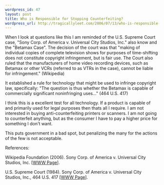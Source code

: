 ```yaml
--- 
wordpress_id: 47
layout: post
title: Who is Responsible for Stopping Counterfeiting?
wordpress_url: http://tragicallyleet.com/2006/07/13/who-is-responsible-for-stopping-counterfeiting/
---
```

When I look at questions like this I am reminded of the U.S. Supreme Court case, "Sony Corp. of America v. Universal City Studios, Inc." also know and the "Betamax Case".  The decision of the court was that "making of individual copies of complete television shows for purposes of time-shifting does not constitute copyright infringement, but is fair use. The Court also ruled that the manufacturers of home video recording devices, such as Betamax or other VCRs (referred to as VTRs in the case), cannot be liable for infringement."  (Wikipedia)

It established a rule for technology that might be used to infringe copyright law, specifically: "The question is thus whether the Betamax is capable of commercially significant noninfringing uses..." (464 U.S. 417)

I think this is a excellent test for all technology.  If a product is capable of and primarily used for legal purposes then thats all I require.  I am not interested in buying anti-counterfeiting printers or scanners.  I am not going to counterfeit anything, but as the consumer I have to pay a higher price for something I don't want.

This puts government in a bad spot, but penalizing the many for the actions of the few is not acceptable.

References:

Wikipedia Foundation (2006). Sony Corp. of America v. Universal City Studios, Inc. [[WWW Page](http://en.wikipedia.org/wiki/Sony_Corp._v._Universal_City_Studios)]. 

U.S. Supreme Court (1984). Sony Corp. of America v. Universal City Studios, Inc., 464 U.S. 417 [[WWW Page](http://caselaw.lp.findlaw.com/scripts/getcase.pl?navby=CASE&court=US&vol=464&page=417)]. 

